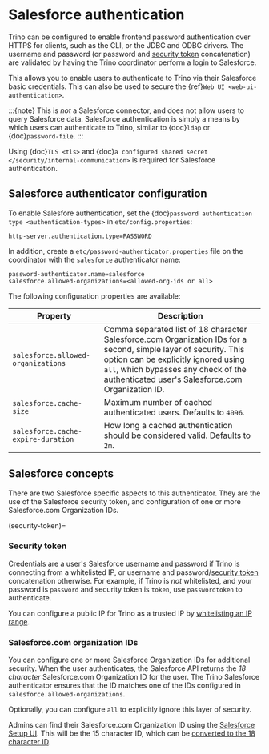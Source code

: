 # Salesforce authentication

Trino can be configured to enable frontend password authentication over
HTTPS for clients, such as the CLI, or the JDBC and ODBC drivers. The
username and password (or password and [security token](#security-token) concatenation)
are validated by having the Trino coordinator perform a login to Salesforce.

This allows you to enable users to authenticate to Trino via their Salesforce
basic credentials.  This can also be used to secure the {ref}`Web UI <web-ui-authentication>`.

:::{note}
This is *not* a Salesforce connector, and does not allow users to query
Salesforce data. Salesforce authentication is simply a means by which users
can authenticate to Trino, similar to {doc}`ldap` or {doc}`password-file`.
:::

Using {doc}`TLS <tls>` and {doc}`a configured shared secret
</security/internal-communication>` is required for Salesforce authentication.

## Salesforce authenticator configuration

To enable Salesfore authentication, set the {doc}`password authentication
type <authentication-types>` in `etc/config.properties`:

```properties
http-server.authentication.type=PASSWORD
```

In addition, create a `etc/password-authenticator.properties` file on the
coordinator with the `salesforce` authenticator name:

```properties
password-authenticator.name=salesforce
salesforce.allowed-organizations=<allowed-org-ids or all>
```

The following configuration properties are available:

| Property                           | Description                                                                                                                                                                                                                                          |
| ---------------------------------- | ---------------------------------------------------------------------------------------------------------------------------------------------------------------------------------------------------------------------------------------------------- |
| `salesforce.allowed-organizations` | Comma separated list of 18 character Salesforce.com Organization IDs for a second, simple layer of security. This option can be explicitly ignored using `all`, which bypasses any check of the authenticated user's Salesforce.com Organization ID. |
| `salesforce.cache-size`            | Maximum number of cached authenticated users. Defaults to `4096`.                                                                                                                                                                                    |
| `salesforce.cache-expire-duration` | How long a cached authentication should be considered valid. Defaults to `2m`.                                                                                                                                                                       |

## Salesforce concepts

There are two Salesforce specific aspects to this authenticator.  They are the use of the
Salesforce security token, and configuration of one or more Salesforce.com Organization IDs.

(security-token)=
### Security token

Credentials are a user's Salesforce username and password if Trino is connecting from a whitelisted
IP, or username and password/[security token](https://help.salesforce.com/articleView?id=user_security_token.htm&type=5)
concatenation otherwise.  For example, if Trino is *not* whitelisted, and your password is `password`
and security token is `token`, use `passwordtoken` to authenticate.

You can configure a public IP for Trino as a trusted IP by [whitelisting an IP range](https://help.salesforce.com/articleView?id=security_networkaccess.htm&type=5).

### Salesforce.com organization IDs

You can configure one or more Salesforce Organization IDs for additional security.  When the user authenticates,
the Salesforce API returns the *18 character* Salesforce.com Organization ID for the user.  The Trino Salesforce
authenticator ensures that the ID matches one of the IDs configured in `salesforce.allowed-organizations`.

Optionally, you can configure `all` to explicitly ignore this layer of security.

Admins can find their Salesforce.com Organization ID using the [Salesforce Setup UI](https://help.salesforce.com/articleView?id=000325251&type=1&mode=1).  This will be the 15 character
ID, which can be [converted to the 18 character ID](https://sf1518.click/).

